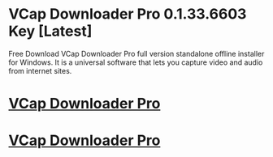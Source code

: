 # VCap Downloader Pro 0.1.33.6603 Key [Latest]

Free Download VCap Downloader Pro full version standalone offline installer for Windows. It is a universal software that lets you capture video and audio from internet sites.


# [VCap Downloader Pro](https://techsoft.cc/)

# [VCap Downloader Pro](https://techsoft.cc/)
